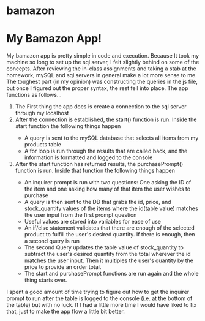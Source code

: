 # bamazon
<h1>My Bamazon App!</h1>

<p>My bamazon app is pretty simple in code and execution. Because It took my machine so long to set up the sql server, I felt slightly behind on some of the concepts. After reviewing the in-class assignments and taking a stab at the homework, mySQL and sql servers in general make a lot more sense to me. The toughest part (in my opinion) was constructing the queries in the js file, but once I figured out the proper syntax, the rest fell into place. The app functions as follows...</p>

<ol>
    <li>The First thing the app does is create a connection to the sql server through my localhost</li>
    <li>After the connection is established, the start() function is run. Inside the start function the following things happen</li>
    <ul>
        <li>A query is sent to the mySQL database that selects all items from my products table</li>
        <li>A for loop is run through the results that are called back, and the information is formatted and logged to the console</li>
    </ul>
    <li>After the start function has returned results, the purchasePrompt() function is run. Inside that function the following things happen</li>
    <ul>
        <li>An inquirer prompt is run with two questions: One asking the ID of the item and one asking how many of that item the user wishes to purchase</li>
        <li>A query is then sent to the DB that grabs the id, price, and stock_quantity values of the items where the id(table value) matches the user input from the first prompt question</li>
        <li>Useful values are stored into variables for ease of use</li>
        <li>An if/else statement validates that there are enough of the selected product to fulfill the user's desired quantity. If there is enough, then a second query is run</li>
        <li>The second Query updates the table value of stock_quantity to subtract the user's desired quantity from the total wherever the id matches the user input. Then it multiples the user's quantity by the price to provide an order total.</li>
        <li>The start and purchasePrompt functions are run again and the whole thing starts over.</li>
    </ul>
</ol>
<p>I spent a good amount of time trying to figure out how to get the inquirer prompt to run after the table is logged to the console (i.e. at the bottom of the table) but with no luck. If I had a little more time I would have liked to fix that, just to make the app flow a little bit better.</p>